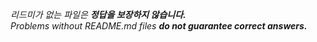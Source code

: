 *리드미가 없는 파일은 <strong>정답을 보장하지 않습니다.</strong>*<br>
*Problems without README.md files <strong>do not guarantee correct answers.</strong>*
